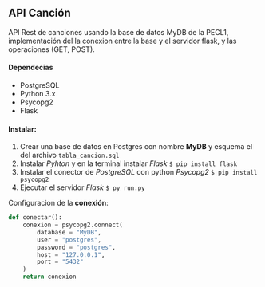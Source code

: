 ## API Canción
API Rest de canciones usando la base de datos MyDB de la PECL1, implementación del la conexion entre la base y el servidor flask, y las operaciones (GET, POST).

#### Dependecias
- PostgreSQL
- Python 3.x
- Psycopg2
- Flask

#### Instalar:
1. Crear una base de datos en Postgres con nombre **MyDB** y esquema el del archivo `tabla_cancion.sql`
2. Instalar *Pyhton* y en la terminal instalar *Flask*  `$ pip install flask`
3. Instalar el conector de *PostgreSQL* con python *Psycopg2*  `$ pip install psycopg2`
4. Ejecutar el servidor *Flask*  `$ py run.py`

Configuracion de la **conexión**:

```python
def conectar():
    conexion = psycopg2.connect(
        database = "MyDB",
        user = "postgres",
        password = "postgres",
        host = "127.0.0.1",
        port = "5432"
    )
    return conexion
```